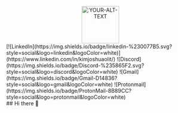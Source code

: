  <div id="header" align="center">
<picture>
  <source media="(prefers-color-scheme: dark)" srcset="https://i.giphy.com/media/v1.Y2lkPTc5MGI3NjExMjE3Zmx5c2pic3hsM3dvYXZveHM5d3RpeTQwdnYwOTQzYXJjdnJnYSZlcD12MV9pbnRlcm5hbF9naWZfYnlfaWQmY3Q9cw/lP8xu5t2DLGG045H8F/giphy.gif" width="100">
  <source media="(prefers-color-scheme: light)" srcset="https://media.giphy.com/media/M9gbBd9nbDrOTu1Mqx/giphy.gif" width="100">
  <img alt="YOUR-ALT-TEXT" src="[YOUR-DEFAULT-IMAGE](https://i.giphy.com/media/v1.Y2lkPTc5MGI3NjExYnI0cDFmZ2thdzh1ZDlnZTN0Z24xN2ZwemRlbWljamtjOGlobHBldyZlcD12MV9pbnRlcm5hbF9naWZfYnlfaWQmY3Q9cw/M9gbBd9nbDrOTu1Mqx/giphy.gif)" width="100">
</picture>
 </div>

<div id = "badges">
[![LinkedIn](https://img.shields.io/badge/linkedin-%230077B5.svg?style=social&logo=linkedin&logoColor=white)](https://www.linkedin.com/in/kimjoshuaolit/)
![Discord](https://img.shields.io/badge/Discord-%235865F2.svg?style=social&logo=discord&logoColor=white)
![Gmail](https://img.shields.io/badge/Gmail-D14836?style=social&logo=gmail&logoColor=white)
![Protonmail](https://img.shields.io/badge/ProtonMail-8B89CC?style=social&logo=protonmail&logoColor=white)
</div>
## Hi there 👋
<!--
**kimjoshuaolit/kimjoshuaolit** is a ✨ _special_ ✨ repository because its `README.md` (this file) appears on your GitHub profile.

Here are some ideas to get you started:

- 🔭 I’m currently working on ...
- 🌱 I’m currently learning ...
- 👯 I’m looking to collaborate on ...
- 🤔 I’m looking for help with ...
- 💬 Ask me about ...
- 📫 How to reach me: ...
- 😄 Pronouns: ...
- ⚡ Fun fact: ...
-->
